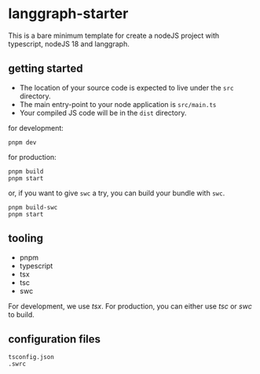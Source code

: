 # langgraph-starter

This is a bare minimum template for create a nodeJS project with typescript, nodeJS 18 and langgraph.

## getting started

- The location of your source code is expected to live under the `src` directory.
- The main entry-point to your node application is `src/main.ts`
- Your compiled JS code will be in the `dist` directory.

for development:

```
pnpm dev
```

for production:

```
pnpm build
pnpm start
```

or, if you want to give `swc` a try, you can build your bundle with `swc`.

```
pnpm build-swc
pnpm start
```

## tooling

- pnpm
- typescript
- tsx
- tsc
- swc

For development, we use _tsx_. For production, you can either use _tsc_ or _swc_ to build.

## configuration files

```
tsconfig.json
.swrc
```
